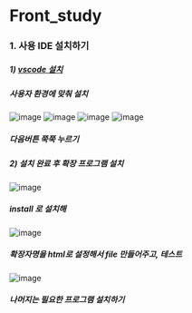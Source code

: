 # Front_study

### 1. 사용 IDE 설치하기
##### 1) <a href="https://code.visualstudio.com/Download"> vscode 설치 </a>

<h5> 사용자 환경에 맞춰 설치 </h5>

![image](https://user-images.githubusercontent.com/84692769/138420255-91941eef-77d2-4fdd-ac40-771c74449523.png) ![image](https://user-images.githubusercontent.com/84692769/138420497-bf3c7f80-1140-4b55-869e-7eb5891a9cb2.png)
![image](https://user-images.githubusercontent.com/84692769/138420518-4a8ec9a5-2ee1-4b0a-a408-e9c1f1a2c8ce.png) ![image](https://user-images.githubusercontent.com/84692769/138420537-f2fded6e-f3d9-49ee-aaa7-f0a7a788d686.png)

<h5> 다음버튼 쭉쭉 누르기 </h5>

##### 2) 설치 완료 후 확장 프로그램 설치

![image](https://user-images.githubusercontent.com/84692769/138420861-079eb72c-f170-49c3-b8a8-970552053eaa.png)

<h5> install 로 설치해 </h5>

![image](https://user-images.githubusercontent.com/84692769/138421121-197dab44-9ab4-450a-9800-0c537761f829.png)

<h5> 확장자명을 html로 설정해서 file 만들어주고, 테스트 </h5>

![image](https://user-images.githubusercontent.com/84692769/138421328-193b02dc-fbd5-4ad1-b482-95ea2a0e53c1.png)

<h5> 나머지는 필요한 프로그램 설치하기 </h5>
